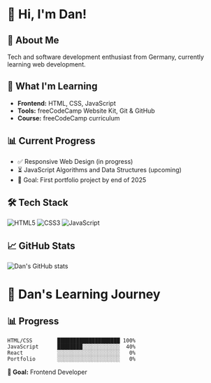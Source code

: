 # 👋 Hi, I'm Dan!

## 🚀 About Me
Tech and software development enthusiast from Germany, currently learning web development.

## 🌱 What I'm Learning
- **Frontend:** HTML, CSS, JavaScript
- **Tools:** freeCodeCamp Website Kit, Git & GitHub
- **Course:** freeCodeCamp curriculum

## 📊 Current Progress
- ✅ Responsive Web Design (in progress)
- ⏳ JavaScript Algorithms and Data Structures (upcoming)
- 🎯 Goal: First portfolio project by end of 2025

## 🛠️ Tech Stack
![HTML5](https://img.shields.io/badge/-HTML5-E34F26?style=flat&logo=html5&logoColor=white)
![CSS3](https://img.shields.io/badge/-CSS3-1572B6?style=flat&logo=css3&logoColor=white)
![JavaScript](https://img.shields.io/badge/-JavaScript-F7DF1E?style=flat&logo=javascript&logoColor=black)

## 📈 GitHub Stats
![Dan's GitHub stats](https://github-readme-stats.vercel.app/api?username=sinn1os&show_icons=true&theme=radical)

# 🚀 Dan's Learning Journey

## 📊 Progress
```
HTML/CSS        ████████████████████ 100%
JavaScript      ████████░░░░░░░░░░░░  40%
React           ░░░░░░░░░░░░░░░░░░░░   0%
Portfolio       ░░░░░░░░░░░░░░░░░░░░   0%
```

**🎯 Goal:** Frontend Developer 

